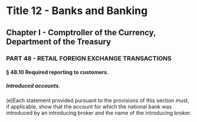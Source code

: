 
# Title 12 - Banks and Banking
## Chapter I - Comptroller of the Currency, Department of the Treasury
### PART 48 - RETAIL FOREIGN EXCHANGE TRANSACTIONS
#### § 48.10 Required reporting to customers.
##### Introduced accounts.

(e)Each statement provided pursuant to the provisions of this section must, if applicable, show that the account for which the national bank was introduced by an introducing broker and the name of the introducing broker.
